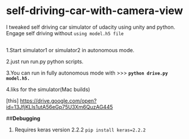 # self-driving-car-with-camera-view 

I tweaked self driving car simulator of udacity using unity and python.
Engage self driving without `using model.h5 file`

##
1.Start simulator1 or simulator2 in autonomous mode.

2.just run run.py python scripts.

3.You can run in fully autonomous mode with   >>> **`python drive.py model.h5.`**

4.liks for the simulator(Mac builds)

[this] https://drive.google.com/open?id=13JfjKLls1utA56eGp75U3Xm6QuzAG445


##**Debugging**
1. Requires keras version 2.2.2
  `pip install keras=2.2.2`
